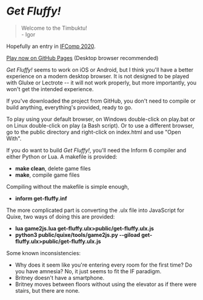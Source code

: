 # *Get Fluffy!*

> Welcome to the Timbuktu!<br>
>    \- Igor

Hopefully an entry in [IFComp 2020](https://ifcomp.org/).

[Play now on GitHub Pages](https://stone1343.github.io/get-fluffy/public/index.html) (Desktop browser recommended)

*Get Fluffy!* seems to work on iOS or Android, but I think you'll have a better experience on a modern desktop browser.
It is not designed to be played with Glulxe or Lectrote -- it will not work properly, but more importantly, you won't get the intended experience.

If you've downloaded the project from GitHub, you don't need to compile or build anything, everything's provided, ready to go.

To play using your default browser, on Windows double-click on play.bat or on Linux double-click on play (a Bash script).
Or to use a different browser, go to the public directory and right-click on index.html and use "Open With".

If you do want to build *Get Fluffy!*, you'll need the Inform 6 compiler and either Python or Lua. A makefile is provided:
* **make clean**, delete game files
* **make**, compile game files

Compiling without the makefile is simple enough,
* **inform get-fluffy.inf**

The more complicated part is converting the .ulx file into JavaScript for Quixe, two ways of doing this are provided:
* **lua game2js.lua get-fluffy.ulx>public/get-fluffy.ulx.js**
* **python3 public/quixe/tools/game2js.py --giload get-fluffy.ulx>public/get-fluffy.ulx.js**

Some known inconsistencies:
* Why does it seem like you're entering every room for the first time? Do you have amnesia? No, it just seems to fit the IF paradigm.
* Britney doesn't have a smartphone.
* Britney moves between floors without using the elevator as if there were stairs, but there are none.

